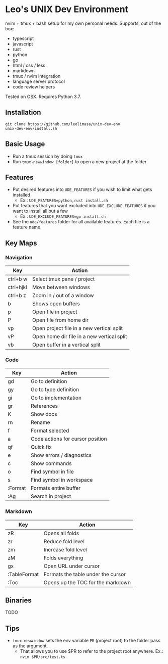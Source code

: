 # Leo's UNIX Dev Environment

nvim + tmux + bash setup for my own personal needs. Supports, out of the box:

* typescript
* javascript
* rust
* python
* go
* html / css / less
* markdown
* tmux / nvim integration
* language server protocol
* code review helpers

Tested on OSX. Requires Python 3.7.

## Installation

```
git clone https://github.com/leolimasa/unix-dev-env 
unix-dev-env/install.sh
```

## Basic Usage

* Run a tmux session by doing `tmux`
* Run `tmux-newwindow [folder]` to open a new project at the folder

## Features

* Put desired features into `UDE_FEATURES` if you wish to limit what gets installed
  * Ex.: `UDE_FEATURES=python,rust install.sh`
* Put features that you want excluded into `UDE_EXCLUDE_FEATURES` if you want to install all but a few
  * Ex.: `UDE_EXCLUDE_FEATURES=go install.sh`
* See the `ude/features` folder for all available features. Each file is a feature name.

## Key Maps

### Navigation

| Key        | Action                                     |
|------------|--------------------------------------------|
| ctrl+b w   | Select tmux pane / project                 |
| ctrl+hjkl  | Move between windows                       |
| ctrl+b z   | Zoom in / out of a window                  |
| <space> b  | Shows open buffers                         |
| <space> p  | Open file in project                       |
| <space> P  | Open file from home dir                    |
| <space> vp | Open project file in a new vertical split  |
| <space> vP | Open home dir file in a new vertical split |
| <space> vb | Open buffer in a vertical split            |

### Code

| Key        | Action                           |
|------------|----------------------------------|
| gd         | Go to definition                 |
| gy         | Go to type definition            |
| gi         | Go to implementation             |
| gr         | References                       |
| K          | Show docs                        |
| <space> rn | Rename                           |
| <space> f  | Format selected                  |
| <space> a  | Code actions for cursor position |
| <space> qf | Quick fix                        |
| <space> e  | Show errors / diagnostics        |
| <space> c  | Show commands                    |
| <space> o  | Find symbol in file              |
| <space> s  | Find symbol in workspace         |
| :Format    | Formats entire buffer            |
| :Ag        | Search in project                |

### Markdown

| Key          | Action                             |
|--------------|------------------------------------|
| zR           | Opens all folds                    |
| zr           | Reduce fold level                  |
| zm           | Increase fold level                |
| zM           | Folds everything                   |
| gx           | Open URL under cursor              |
| :TableFormat | Formats the table under the cursor |
| :Toc         | Opens up the TOC for the markdown


## Binaries

TODO

## Tips

* `tmux-newwindow` sets the env variable `PR` (project root) to the folder pass as the argument.
  * That allows you to use $PR to refer to the project root anywhere. Ex.: `nvim $PR/src/test.ts`


